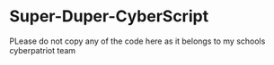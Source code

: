 # Super-Duper-CyberScript
PLease do not copy any of the code here as it belongs to my schools cyberpatriot team
